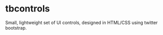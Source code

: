tbcontrols
==========

Small, lightweight set of UI controls, designed in HTML/CSS using twitter bootstrap.
